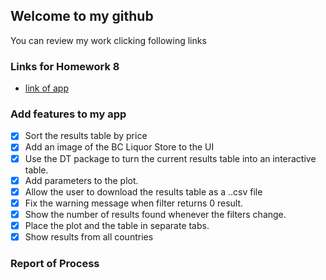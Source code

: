 
## Welcome to my github 
   You can review my work clicking following links
### Links for Homework 8

 - [link of app](https://xinyaofan.shinyapps.io/sample_for_547/)
### Add features to my app
- [x] Sort the results table by price
- [x] Add an image of the BC Liquor Store to the UI
- [x] Use the DT package to turn the current results table into an interactive table.
- [x] Add parameters to the plot.
- [x] Allow the user to download the results table as a ..csv file
- [x] Fix the warning message when filter returns 0 result.
- [x] Show the number of results found whenever the filters change.
- [x] Place the plot and the table in separate tabs.
- [x] Show results from all countries
### Report of Process
